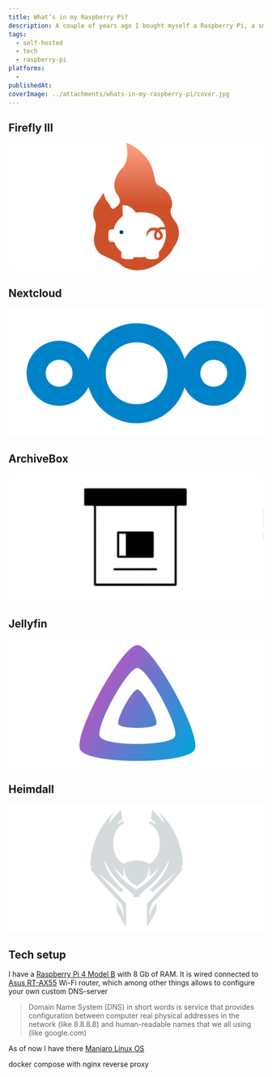 ```yaml
---
title: What’s in my Raspberry Pi?
description: A couple of years ago I bought myself a Raspberry Pi, a small, energy-efficient, fully-functional computer that is often used for studying or hobbies. I am using it as a home server self-hosting some websites locally to have more control and flexibility over data and functionality of them. My Pi setup went through several iterations and is still evolving. I'd like to share with you the current state of it and future plans that I'm having. I think it really interesting in modern Everything-as-a-Service world to realize how many things we can still do by ourselves.
tags:
  - self-hosted
  - tech
  - raspberry-pi
platforms:
  -
publishedAt:
coverImage: ../attachments/whats-in-my-raspberry-pi/cover.jpg
---
```


## Firefly III

![firefly iii logo](../attachments/whats-in-my-raspberry-pi/firefly-iii-logo.svg)

## Nextcloud

![nextcloud logo](../attachments/whats-in-my-raspberry-pi/nextcloud-logo.svg)

## ArchiveBox

![archivebox logo](../attachments/whats-in-my-raspberry-pi/archivebox-logo.svg)

## Jellyfin

![jellyfin logo](../attachments/whats-in-my-raspberry-pi/jellyfin-logo.svg)

## Heimdall

![heimdall logo](../attachments/whats-in-my-raspberry-pi/heimdall-logo.svg)

## Tech setup

I have a [Raspberry Pi 4 Model B](https://www.raspberrypi.com/products/raspberry-pi-4-model-b/) with 8 Gb of RAM. It is wired connected to [Asus RT-AX55](https://www.asus.com/networking-iot-servers/wifi-routers/all-series/rt-ax55/) Wi-Fi router, which among other things allows to configure your own custom DNS-server

> Domain Name System (DNS) in short words is service that provides configuration between computer real physical addresses in the network (like 8.8.8.8) and human-readable names that we all using (like google.com)

As of now I have there [Manjaro Linux OS](https://manjaro.org/)

docker compose with nginx reverse proxy
